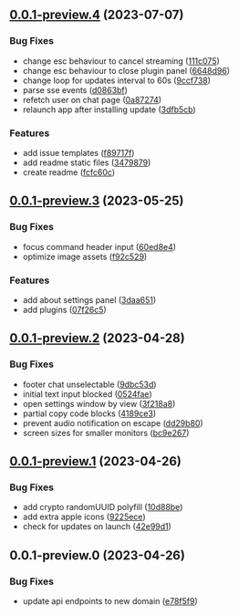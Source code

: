 

## [0.0.1-preview.4](https://github.com/lander-ai/lander/compare/v0.0.1-preview.3...v0.0.1-preview.4) (2023-07-07)


### Bug Fixes

* change esc behaviour to cancel streaming ([111c075](https://github.com/lander-ai/lander/commit/111c0756d7bb0697b0b6bfd345eb0fc428b4f7e7))
* change esc behaviour to close plugin panel ([6648d96](https://github.com/lander-ai/lander/commit/6648d9689970fb1d7ce6e7c360825d9737996868))
* change loop for updates interval to 60s ([9ccf738](https://github.com/lander-ai/lander/commit/9ccf738130cb4844742376454ffebf1d4d7ad2e3))
* parse sse events ([d0863bf](https://github.com/lander-ai/lander/commit/d0863bf1881241a5cf4e2745669684fb2f0afc38))
* refetch user on chat page ([0a87274](https://github.com/lander-ai/lander/commit/0a87274d8015bbabe54b5efa73132fa3351aaaf1))
* relaunch app after installing update ([3dfb5cb](https://github.com/lander-ai/lander/commit/3dfb5cb79447978c91af8f6743aa9d9b80a84d39))


### Features

* add issue templates ([f89717f](https://github.com/lander-ai/lander/commit/f89717f9720a04b36c7c11cce8b9c97abcbf346f))
* add readme static files ([3479879](https://github.com/lander-ai/lander/commit/3479879eb69918e0f68cd4c76ad4cb02bb9b9cdb))
* create readme ([fcfc60c](https://github.com/lander-ai/lander/commit/fcfc60c5d7246ee755fc7da2a633edc55170f57d))

## [0.0.1-preview.3](https://github.com/lander-ai/lander/compare/v0.0.1-preview.2...v0.0.1-preview.3) (2023-05-25)


### Bug Fixes

* focus command header input ([60ed8e4](https://github.com/lander-ai/lander/commit/60ed8e4f43c2c3086d5b8442234f162696f58dc6))
* optimize image assets ([f92c529](https://github.com/lander-ai/lander/commit/f92c529dec45bb533df6e5b02d7eb48c22453fd5))


### Features

* add about settings panel ([3daa651](https://github.com/lander-ai/lander/commit/3daa6518d1f6f50c794efb1ebbf78b4090ae6970))
* add plugins ([07f26c5](https://github.com/lander-ai/lander/commit/07f26c54651d0e9df1b2c5abfbf7f8eba21175d3))

## [0.0.1-preview.2](https://github.com/lander-ai/lander/compare/v0.0.1-preview.1...v0.0.1-preview.2) (2023-04-28)


### Bug Fixes

* footer chat unselectable ([9dbc53d](https://github.com/lander-ai/lander/commit/9dbc53dee286474421d1091b70842795f38ad0b6))
* initial text input blocked ([0524fae](https://github.com/lander-ai/lander/commit/0524faef3cffd153ffc1989fd374120ecbb094e5))
* open settings window by view ([3f218a8](https://github.com/lander-ai/lander/commit/3f218a85d1898467bed21cb8a5ea5fc618487232))
* partial copy code blocks ([4189ce3](https://github.com/lander-ai/lander/commit/4189ce37bfed5ab28fff9afe747c2b579dfde6f8))
* prevent audio notification on escape ([dd29b80](https://github.com/lander-ai/lander/commit/dd29b8005fb5047906d8a741478995b35fb21baf))
* screen sizes for smaller monitors ([bc9e267](https://github.com/lander-ai/lander/commit/bc9e267aa45ee644c6547ec8937c1b2823980ab4))

## [0.0.1-preview.1](https://github.com/lander-ai/lander/compare/v0.0.1-preview.0...v0.0.1-preview.1) (2023-04-26)


### Bug Fixes

* add crypto randomUUID polyfill ([10d88be](https://github.com/lander-ai/lander/commit/10d88be258727e5ac5893691e43581c344851aa5))
* add extra apple icons ([9225ece](https://github.com/lander-ai/lander/commit/9225ecebb406ac296547d5a51712761d5192eae6))
* check for updates on launch ([42e99d1](https://github.com/lander-ai/lander/commit/42e99d1c3da4c100bab8f45431c20f44cf2270ef))

## 0.0.1-preview.0 (2023-04-26)


### Bug Fixes

* update api endpoints to new domain ([e78f5f9](https://github.com/lander-ai/lander/commit/e78f5f920edbf699e6e572aed4914cb34e2d1392))